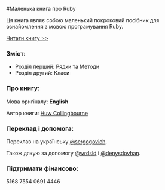 #Маленька книга про Ruby

Ця книга являє собою маленький покроковий посібник для ознайомлення з мовою програмування Ruby.

[Читати книгу >>](https://sergogovich.gitbooks.io/littlebookrb/content/)

### Зміст:

* Розділ перший: Рядки та Методи
* Розділ другий: Класи

### Про книгу:

Мова оригіналу: **English**

Автор книги: [Huw Collingbourne](https://twitter.com/huwcol)

### Переклад і допомога:

Переклав на українську [@sergogovich](https://twitter.com/sergogovich).

Також дякую за допомогу [@wrdsld](https://twitter.com/wrdsld) і [@denysdovhan](https://twitter.com/denysdovhan).

### Підтримати фінансово:

5168 7554 0691 4446
